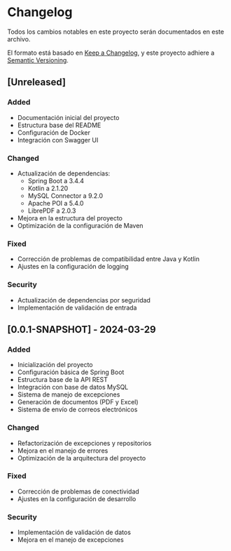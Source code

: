 # Changelog

Todos los cambios notables en este proyecto serán documentados en este archivo.

El formato está basado en [Keep a Changelog](https://keepachangelog.com/en/1.0.0/),
y este proyecto adhiere a [Semantic Versioning](https://semver.org/spec/v2.0.0.html).

## [Unreleased]

### Added
- Documentación inicial del proyecto
- Estructura base del README
- Configuración de Docker
- Integración con Swagger UI

### Changed
- Actualización de dependencias:
  - Spring Boot a 3.4.4
  - Kotlin a 2.1.20
  - MySQL Connector a 9.2.0
  - Apache POI a 5.4.0
  - LibrePDF a 2.0.3
- Mejora en la estructura del proyecto
- Optimización de la configuración de Maven

### Fixed
- Corrección de problemas de compatibilidad entre Java y Kotlin
- Ajustes en la configuración de logging

### Security
- Actualización de dependencias por seguridad
- Implementación de validación de entrada

## [0.0.1-SNAPSHOT] - 2024-03-29

### Added
- Inicialización del proyecto
- Configuración básica de Spring Boot
- Estructura base de la API REST
- Integración con base de datos MySQL
- Sistema de manejo de excepciones
- Generación de documentos (PDF y Excel)
- Sistema de envío de correos electrónicos

### Changed
- Refactorización de excepciones y repositorios
- Mejora en el manejo de errores
- Optimización de la arquitectura del proyecto

### Fixed
- Corrección de problemas de conectividad
- Ajustes en la configuración de desarrollo

### Security
- Implementación de validación de datos
- Mejora en el manejo de excepciones 